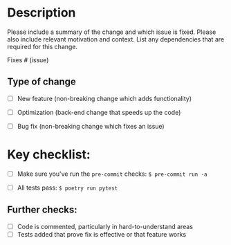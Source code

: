 # Description

Please include a summary of the change and which issue is fixed. Please also include relevant motivation and context. List any dependencies that are required for this change.

Fixes # (issue)

## Type of change


- [ ] New feature (non-breaking change which adds functionality)
- [ ] Optimization (back-end change that speeds up the code)
- [ ] Bug fix (non-breaking change which fixes an issue)


# Key checklist:

- [ ] Make sure you've run the `pre-commit` checks: `$ pre-commit run -a`
- [ ] All tests pass: `$ poetry run pytest`


## Further checks:

- [ ] Code is commented, particularly in hard-to-understand areas
- [ ] Tests added that prove fix is effective or that feature works
